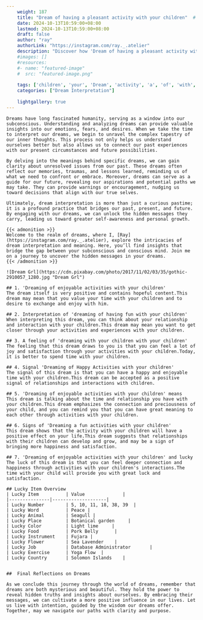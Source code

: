 ```yaml
---
    weight: 187
    title: "Dream of having a pleasant activity with your children"  # Assuming 'title' column exists
    date: 2024-10-13T10:59:00+08:00
    lastmod: 2024-10-13T10:59:00+08:00
    draft: false
    author: "ray"
    authorLink: "https://instagram.com/ray._.atelier"
    description: "Discover how 'Dream of having a pleasant activity with your children' can interpret your future and uncover its significant meanings in your life."
    #images: []
    #resources:
    #- name: "featured-image"
    #  src: "featured-image.png"
    
    tags: ['children', 'your', 'Dream', 'activity', 'a', 'of', 'with', 'having', 'pleasant']
    categories: ["Dream Interpretation"]
    
    lightgallery: true
---
```

    
    Dreams have long fascinated humanity, serving as a window into our subconscious. Understanding and analyzing dreams can provide valuable insights into our emotions, fears, and desires. When we take the time to interpret our dreams, we begin to unravel the complex tapestry of our inner thoughts. This process not only helps us understand ourselves better but also allows us to connect our past experiences with our present circumstances and future possibilities.
    
    By delving into the meanings behind specific dreams, we can gain clarity about unresolved issues from our past. These dreams often reflect our memories, traumas, and lessons learned, reminding us of what we need to confront or embrace. Moreover, dreams can serve as a guide for our future, revealing our aspirations and potential paths we may take. They can provide warnings or encouragement, nudging us toward decisions that align with our true selves.
    
    Ultimately, dream interpretation is more than just a curious pastime; it is a profound practice that bridges our past, present, and future. By engaging with our dreams, we can unlock the hidden messages they carry, leading us toward greater self-awareness and personal growth.
    
    {{< admonition >}}
    Welcome to the realm of dreams, where I, [Ray](https://instagram.com/ray._.atelier), explore the intricacies of dream interpretation and meaning. Here, you’ll find insights that bridge the gap between your subconscious and conscious mind. Join me on a journey to uncover the hidden messages in your dreams.
    {{< /admonition >}}
    
    ![Dream Grl](https://cdn.pixabay.com/photo/2017/11/02/03/35/gothic-2910057_1280.jpg "Dream Grl")
    
    ## 1. 'Dreaming of enjoyable activities with your children'
    The dream itself is very positive and contains hopeful content.This dream may mean that you value your time with your children and to desire to exchange and enjoy with him.
    
    ## 2. Interpretation of 'dreaming of having fun with your children'
    When interpreting this dream, you can think about your relationship and interaction with your children.This dream may mean you want to get closer through your activities and experiences with your children.
    
    ## 3. A feeling of 'dreaming with your children with your children'
    The feeling that this dream draws to you is that you can feel a lot of joy and satisfaction through your activities with your children.Today, it is better to spend time with your children.
    
    ## 4. Signal 'Dreaming of Happy Activities with your children'
    The signal of this dream is that you can have a happy and enjoyable time with your children.This dream can be accepted as a positive signal of relationships and interactions with children.
    
    ## 5. 'Dreaming of enjoyable activities with your children' means
    This dream is talking about the time and relationship you have with your children.This dream emphasizes the connection and preciousness of your child, and you can remind you that you can have great meaning to each other through activities with your children.
    
    ## 6. Signs of 'Dreaming a fun activities with your children'
    This dream shows that the activity with your children will have a positive effect on your life.This dream suggests that relationships with their children can develop and grow, and may be a sign of bringing more happiness and satisfaction.
    
    ## 7. 'Dreaming of enjoyable activities with your children' and lucky
    The luck of this dream is that you can feel deeper connection and happiness through activities with your children's interactions.The time with your child will provide you with great luck and satisfaction.
    
    ## Lucky Item Overview
    | Lucky Item          | Value              |
    |---------------|--------------------|
    | Lucky Number        | 5, 10, 11, 18, 38, 39  |
    | Lucky Word          | Peace |
    | Lucky Animal        | Seagull |
    | Lucky Place         | Botanical garden     |
    | Lucky Color         | Light lime     |
    | Lucky Food          | Pork Belly      |
    | Lucky Instrument    | Fujara |
    | Lucky Flower        | Sea Lavender    |
    | Lucky Job           | Database Administrator       |
    | Lucky Exercise      | Yoga Flow  |
    | Lucky Country       | Solomon Islands    |
    
    
    ##  Final Reflections on Dreams
    
    As we conclude this journey through the world of dreams, remember that dreams are both mysterious and beautiful. They hold the power to reveal hidden truths and insights about ourselves. By embracing their messages, we can cultivate a more positive influence in our lives. Let us live with intention, guided by the wisdom our dreams offer. Together, may we navigate our paths with clarity and purpose.
    